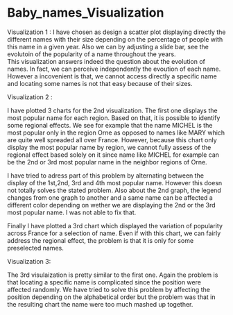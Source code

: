 # Baby_names_Visualization
Visualization 1 :
I have chosen as design a scatter plot displaying directly the different names with their size depending on the percentage of people with this name in a given year. 
Also we can by adjusting a slide bar, see the evolutoin of the popularity of a name throughout the years.  
This visualization answers indeed the question about the evolution of names. In fact, we can perceive independently the evoution of each name.
However a incovenient is that, we cannot access directly a specific name and locating some names is not that easy because of their sizes.



Visualization 2 :

I have plotted 3 charts for the 2nd visualization. The first one displays the most popular name for each region. Based on that, it is possible to identify some regional 
effects. We see for example that the name MICHEL is the most popular only in the region Orne as opposed to names like MARY which are quite well spreaded all over France. 
However, because this chart only display the most popular name by region, we cannot fully assess of the regional effect based solely on it since name like MICHEL 
for example can be the 2nd or 3rd most popular name in the neighbor regions of Orne. 

I have tried to adress part of this problem by alternating between the display of the 1st,2nd, 3rd and 4th most popular name. However this doesn not totally solves the 
stated problem. Also about the 2nd graph, the legend changes from one graph to another and a same name can be affected a different color depending on wether we are 
displaying the 2nd or the 3rd most popular name. I was not able to fix that. 

Finally I have plotted a 3rd chart which displayed the variation of popularity across France for a selection of name. Even if with this chart, we can fairly address 
the regional effect, the problem is that it is only for some preselected names. 

Visualization 3: 

The 3rd visulaization is pretty similar to the first one. Again the problem is that locating a specific name is complicated since the position were affected randomly. 
We have tried to solve this problem by affecting the position depending on the alphabetical order but the problem was that in the resulting chart the name were too much mashed up together. 
